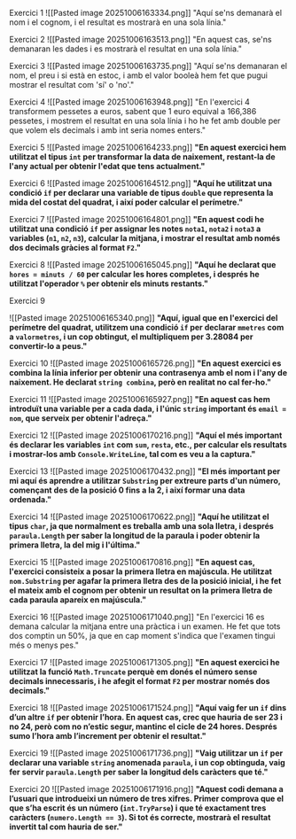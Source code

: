 

Exercici 1 ![[Pasted image 20251006163334.png]]
"Aquí se'ns demanarà el nom i el cognom, i el resultat es mostrarà en una sola línia."

Exercici 2
![[Pasted image 20251006163513.png]]
"En aquest cas, se'ns demanaran les dades i es mostrarà el resultat en una sola línia."

Exercici 3
![[Pasted image 20251006163735.png]]
"Aquí se'ns demanaran el nom, el preu i si està en estoc, i amb el valor booleà hem fet que pugui mostrar el resultat com 'sí' o 'no'."

Exercici 4
![[Pasted image 20251006163948.png]]
"En l'exercici 4 transformem pessetes a euros, sabent que 1 euro equival a 166,386 pessetes, i mostrem el resultat en una sola línia i ho he fet amb double per que volem els decimals i amb int seria nomes enters."

Exercici 5 
![[Pasted image 20251006164233.png]]
**"En aquest exercici hem utilitzat el tipus `int` per transformar la data de naixement, restant-la de l'any actual per obtenir l'edat que tens actualment."**

Exercici 6 
![[Pasted image 20251006164512.png]]
**"Aquí he utilitzat una condició `if` per declarar una variable de tipus `double` que representa la mida del costat del quadrat, i així poder calcular el perímetre."**

Exercici 7
![[Pasted image 20251006164801.png]]
**"En aquest codi he utilitzat una condició `if` per assignar les notes `nota1`, `nota2` i `nota3` a variables (`n1`, `n2`, `n3`), calcular la mitjana, i mostrar el resultat amb només dos decimals gràcies al format `F2`."**

Exercici 8
![[Pasted image 20251006165045.png]]
**"Aquí he declarat que `hores = minuts / 60` per calcular les hores completes, i després he utilitzat l'operador `%` per obtenir els minuts restants."**

Exercici 9

![[Pasted image 20251006165340.png]]
**"Aquí, igual que en l'exercici del perímetre del quadrat, utilitzem una condició `if` per declarar `mmetres` com a `valormetres`, i un cop obtingut, el multipliquem per 3.28084 per convertir-lo a peus."**

Exercici 10
![[Pasted image 20251006165726.png]]
**"En aquest exercici es combina la línia inferior per obtenir una contrasenya amb el nom i l'any de naixement. He declarat `string combina`, però en realitat no cal fer-ho."**

Exercici 11
![[Pasted image 20251006165927.png]]
**"En aquest cas hem introduït una variable per a cada dada, i l'únic `string` important és `email = nom`, que serveix per obtenir l'adreça."**

Exercici 12
![[Pasted image 20251006170216.png]]
**"Aquí el més important és declarar les variables `int` com `sum`, `resta`, etc., per calcular els resultats i mostrar-los amb `Console.WriteLine`, tal com es veu a la captura."**

Exercici 13
![[Pasted image 20251006170432.png]]
**"El més important per mi aquí és aprendre a utilitzar `Substring` per extreure parts d'un número, començant des de la posició 0 fins a la 2, i així formar una data ordenada."**

Exercici 14
![[Pasted image 20251006170622.png]]
**"Aquí he utilitzat el tipus `char`, ja que normalment es treballa amb una sola lletra, i després `paraula.Length` per saber la longitud de la paraula i poder obtenir la primera lletra, la del mig i l'última."**

Exercici 15
![[Pasted image 20251006170816.png]]
**"En aquest cas, l'exercici consisteix a posar la primera lletra en majúscula. He utilitzat `nom.Substring` per agafar la primera lletra des de la posició inicial, i he fet el mateix amb el cognom per obtenir un resultat on la primera lletra de cada paraula apareix en majúscula."**

Exercici 16
![[Pasted image 20251006171040.png]]
"En l'exercici 16 es demana calcular la mitjana entre una pràctica i un examen. He fet que tots dos comptin un 50%, ja que en cap moment s'indica que l'examen tingui més o menys pes."

Exercici 17
![[Pasted image 20251006171305.png]]
**"En aquest exercici he utilitzat la funció `Math.Truncate` perquè em donés el número sense decimals innecessaris, i he afegit el format `F2` per mostrar només dos decimals."**

Exercici 18
![[Pasted image 20251006171524.png]]
**"Aquí vaig fer un `if` dins d’un altre `if` per obtenir l’hora. En aquest cas, crec que hauria de ser 23 i no 24, però com no n’estic segur, mantinc el cicle de 24 hores. Després sumo l’hora amb l’increment per obtenir el resultat."**

Exercici 19
![[Pasted image 20251006171736.png]]
**"Vaig utilitzar un `if` per declarar una variable `string` anomenada `paraula`, i un cop obtinguda, vaig fer servir `paraula.Length` per saber la longitud dels caràcters que té."**

Exercici 20
![[Pasted image 20251006171916.png]]
**"Aquest codi demana a l’usuari que introdueixi un número de tres xifres. Primer comprova que el que s’ha escrit és un número (`int.TryParse`) i que té exactament tres caràcters (`numero.Length == 3`). Si tot és correcte, mostrarà el resultat invertit tal com hauria de ser."**
